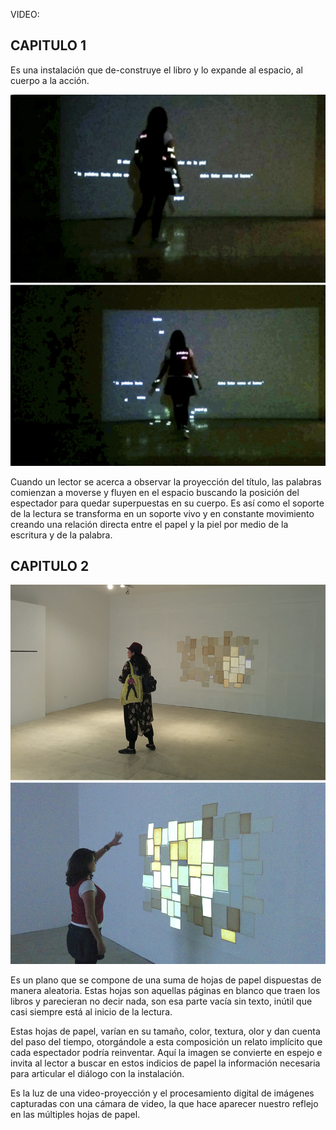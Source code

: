 VIDEO: 

CAPITULO 1
------
Es una instalación que de-construye el libro y lo expande al espacio, al cuerpo a la acción.

![Example Image](../project_images/palabras01.jpg?raw=true "Example Image")


Cuando un lector se acerca a observar la proyección del título, las palabras comienzan a moverse y fluyen en el espacio buscando la posición del espectador para quedar superpuestas en su cuerpo. Es así como el soporte de la lectura se transforma en un soporte vivo y en constante movimiento creando una relación directa entre el papel y la piel por medio de la escritura y de la palabra.


CAPITULO 2
-----
![Example Image](../project_images/papelpiel01.jpg?raw=true "Example Image")


Es un plano que se compone de una suma de hojas de papel dispuestas de manera aleatoria. Estas hojas son aquellas páginas en blanco que traen los libros y parecieran no decir nada, son esa parte vacía sin texto, inútil que casi siempre está al inicio de la lectura.

Estas hojas de papel, varían en su tamaño, color, textura, olor y dan cuenta del paso del tiempo, otorgándole a esta composición un relato implícito que cada espectador podría reinventar. Aquí la imagen se convierte en espejo e invita al lector a buscar en estos indicios de papel la información necesaria para articular el diálogo con la instalación. 

Es la luz de una video-proyección y el procesamiento digital de imágenes capturadas con una cámara de video, la que hace aparecer nuestro reflejo en las múltiples hojas de papel.

